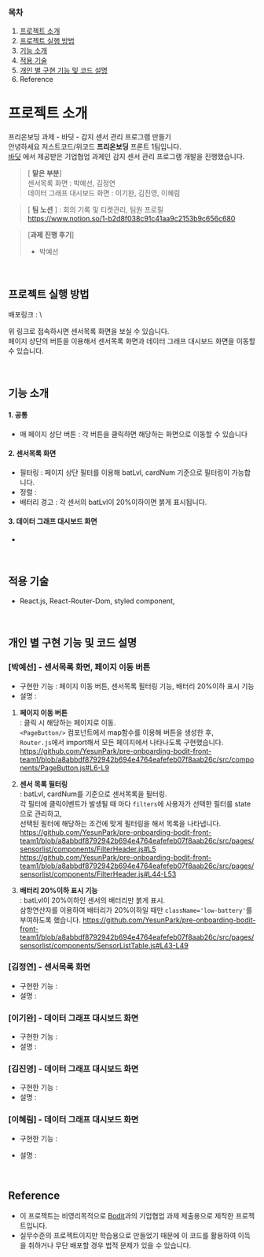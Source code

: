 ### 목차
1. [프로젝트 소개](#프로젝트-소개)
2. [프로젝트 실행 방법](#프로젝트-실행-방법)
3. [기능 소개](#기능-소개)
4. [적용 기술](#적용-기술) 
5. [개인 별 구현 기능 및 코드 설명](#개인-별-구현-기능-및-코드-설명)
6. Reference

# 프로젝트 소개
프리온보딩 과제 - 바딧 - 감지 센서 관리 프로그램 만들기 \
안녕하세요 저스트코드/위코드 **프리온보딩** 프론트 1팀입니다. \
[바딧](https://www.wanted.co.kr/company/35482) 에서 제공받은 기업협업 과제인  감지 센서 관리 프로그램 개발을 진행했습니다.
> [ **맡은 부분**] \
> 센서목록 화면 : 박예선, 김정연\
데이터 그래프 대시보드 화면 : 이기완, 김진영, 이혜림


> [ **팀 노션** ] : 회의 기록 및 티켓관리, 팀원 프로필 \
 https://www.notion.so/1-b2d8f038c91c41aa9c2153b9c656c680

>  [**과제 진행 후기**]
> -  박예선




<br/>


## 프로젝트 실행 방법
배포링크 :  \

위 링크로 접속하시면 센서목록 화면을 보실 수 있습니다. \
페이지 상단의 버튼을 이용해서 센서목록 화면과 데이터 그래프 대시보드 화면을 이동할 수 있습니다.

<br/>



## 기능 소개

#### 1. 공통
- 매 페이지 상단 버튼 : 각 버튼을 클릭하면 해당하는 화면으로 이동할 수 있습니다


#### 2. 센서목록 화면

- 필터링 : 페이지 상단 필터를 이용해 batLvl, cardNum 기준으로 필터링이 가능합니다. 
- 정렬 :
- 배터리 경고 : 각 센서의 batLvl이 20%이하이면 붉게 표시됩니다. 
#### 3. 데이터 그래프 대시보드 화면
- 


<br/>

## 적용 기술 
+ React.js,  React-Router-Dom, styled component,


<br/>

## 개인 별 구현 기능 및 코드 설명

### [박예선] - 센서목록 화면, 페이지 이동 버튼
- 구현한 기능 : 페이지 이동 버튼, 센서목록 필터링 기능, 배터리 20%이하 표시 기능
- 설명 : 
 1.  **페이지 이동 버튼**  \
: 클릭 시 해당하는 페이지로 이동.\
`<PageButton/>` 컴포넌트에서 map함수를 이용해 버튼을 생성한 후,  \
`Router.js`에서 import해서 모든 페이지에서 나타나도록 구현했습니다. 
https://github.com/YesunPark/pre-onboarding-bodit-front-team1/blob/a8abbdf8792942b694e4764eafefeb07f8aab26c/src/components/PageButton.js#L6-L9

 2.  **센서 목록 필터링** \
:  batLvl, cardNum를 기준으로 센서목록을 필터링.\
각 필터에 클릭이벤트가 발생될 때 마다 `filters`에 사용자가 선택한 필터를 state으로 관리하고, \
선택된 필터에 해당하는 조건에 맞게 필터링을 해서 목록을 나타냅니다.
https://github.com/YesunPark/pre-onboarding-bodit-front-team1/blob/a8abbdf8792942b694e4764eafefeb07f8aab26c/src/pages/sensorlist/components/FilterHeader.js#L5
https://github.com/YesunPark/pre-onboarding-bodit-front-team1/blob/a8abbdf8792942b694e4764eafefeb07f8aab26c/src/pages/sensorlist/components/FilterHeader.js#L44-L53

3. **배터리 20%이하 표시 기능** \
:  batLvl이 20%이하인 센서의 배터리만 붉게 표시.\
삼항연산자를 이용하여 배터리가 20%이하일 때만 `className='low-battery'`를 부여하도록 했습니다.
https://github.com/YesunPark/pre-onboarding-bodit-front-team1/blob/a8abbdf8792942b694e4764eafefeb07f8aab26c/src/pages/sensorlist/components/SensorListTable.js#L43-L49

  
  
### [김정연] - 센서목록 화면
- 구현한 기능 : 
- 설명 :

### [이기완] - 데이터 그래프 대시보드 화면
- 구현한 기능 :
- 설명 : 


       
### [김진영] - 데이터 그래프 대시보드 화면
- 구현한 기능 : 
- 설명 : 


### [이혜림] - 데이터 그래프 대시보드 화면
- 구현한 기능 :
- 설명 : 

 

  <br/>


## Reference

- 이 프로젝트는 비영리목적으로 [Bodit](https://www.wanted.co.kr/company/35482)과의 기업협업 과제 제출용으로 제작한 프로젝트입니다.
- 실무수준의 프로젝트이지만 학습용으로 만들었기 때문에 이 코드를 활용하여 이득을 취하거나 무단 배포할 경우 법적 문제가 있을 수 있습니다.
